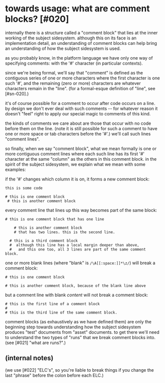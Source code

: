 # towards usage: what are comment blocks? [#020]

internally there is a structure called a "comment block" that lies at
the inner working of the subject sidesystem. although this on its face
is an implementation detail, an understanding of comment blocks can
help bring an understanding of how the subject sidesystem is used.

as you probably know, in the platform language we have only one way of
specifying comments: with the '#' character (in particular contexts).

since we're being formal, we'll say that "comment" is defined as the
contiguous series of one or more characters where the first character
is one such '#', and the remaining (zero or more) characters are
whatever characters remain in the "line". (for a formal-esque
definition of "line", see [#sn-020].)

it's of course possible for a comment to occur after code occurs on a
line. by design we don't ever deal with such comments -- for whatever
reason it doesn't "feel" right to apply our special magic to comments of
this kind.

the kinds of comments we care about are those that occur with no code
before them on the line. (note it is still possible for such a comment
to have one or more space or tab characters before the '#'.) we'll call
such lines "comment lines".

so finally, when we say "comment block", what we mean formally is one or
more contiguous comment lines where each such line has its first '#'
character at the same "column" as the others in this comment block. in the
spirit of the subject sidesystem, we explain what we mean with some
examples:

if the '#' changes which column it is on, it forms a new comment block:

    this is some code

    # this is one comment block
     # this is another comment block


every comment line that lines up this way becomes part of the same block:


    # this is one comment block that has one line

        # this is another comment block
        # that has two lines. this is the second line.

      # this is a third comment block
      #  although this line has a local margin deeper than above,
      #   and this one too, all 3 lines are part of the same comment block.



one or more blank lines (where "blank" is `/\A[[:space:]]*\z/`) will
break a comment block:


    # this is one comment block

    # this is another comment block, because of the blank line above



but a comment line with blank *content* will not break a comment block:


    # this is the first line of a comment block
    #
    # this is the third line of the same comment block.



comment blocks (as exhaustively as we have defined them) are only the
beginning step towards understanding how the subject sidesystem
produces "test" documents from "asset" documents. to get there we'll
need to understand the two types of "runs" that we break comment blocks
into. (see [#021] "what are runs?".)




## (internal notes)

(we use [#022] "ELC's", so you're liable to break things if you change
the last "phrase" before the colon before each ELC.)
